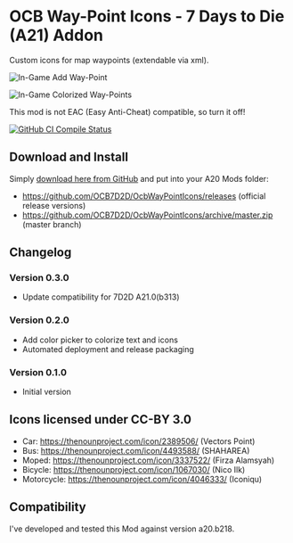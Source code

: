 # OCB Way-Point Icons - 7 Days to Die (A21) Addon

Custom icons for map waypoints (extendable via xml).

![In-Game Add Way-Point](Screens/in-game-add-waypoint.jpg)

![In-Game Colorized Way-Points](Screens/in-game-colorize.jpg)

This mod is not EAC (Easy Anti-Cheat) compatible, so turn it off!

[![GitHub CI Compile Status][4]][3]

## Download and Install

Simply [download here from GitHub][2] and put into your A20 Mods folder:

- https://github.com/OCB7D2D/OcbWayPointIcons/releases (official release versions)
- https://github.com/OCB7D2D/OcbWayPointIcons/archive/master.zip (master branch)

## Changelog

### Version 0.3.0

- Update compatibility for 7D2D A21.0(b313)

### Version 0.2.0

- Add color picker to colorize text and icons
- Automated deployment and release packaging

### Version 0.1.0

- Initial version

## Icons licensed under CC-BY 3.0

- Car: https://thenounproject.com/icon/2389506/ (Vectors Point)
- Bus: https://thenounproject.com/icon/4493588/ (SHAHAREA)
- Moped: https://thenounproject.com/icon/3337522/ (Firza Alamsyah)
- Bicycle: https://thenounproject.com/icon/1067030/ (Nico Ilk)
- Motorcycle: https://thenounproject.com/icon/4046333/ (Iconiqu)

## Compatibility

I've developed and tested this Mod against version a20.b218.

[1]: https://github.com/OCB7D2D/A20BepInExPreloader
[2]: https://github.com/OCB7D2D/OcbWayPointIcons/releases
[3]: https://github.com/OCB7D2D/OcbWayPointIcons/actions/workflows/ci.yml
[4]: https://github.com/OCB7D2D/OcbWayPointIcons/actions/workflows/ci.yml/badge.svg
